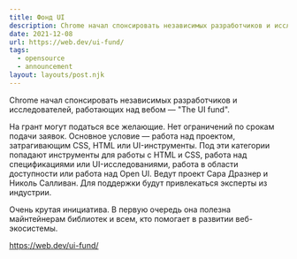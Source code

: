 ```yaml
---
title: Фонд UI
description: Chrome начал спонсировать независимых разработчиков и исследователей, работающих над вебом
date: 2021-12-08
url: https://web.dev/ui-fund/
tags:
  - opensource 
  - announcement
layout: layouts/post.njk
---
```

Chrome начал спонсировать независимых разработчиков и исследователей, работающих над вебом — "The UI fund".

На грант могут податься все желающие. Нет ограничений по срокам подачи заявок. Основное условие — работа над проектом, затрагивающим CSS, HTML или UI-инструменты. Под эти категории попадают инструменты для работы c HTML и CSS, работа над спецификациями или UI-исследованиями, работа в области доступности или работа над Open UI. Ведут проект Сара Дразнер и Николь Салливан. Для поддержки будут привлекаться эксперты из индустрии.

Очень крутая инициатива. В первую очередь она полезна майнтейнерам библиотек и всем, кто помогает в развитии веб-экосистемы.

https://web.dev/ui-fund/
